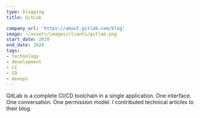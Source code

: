 ```yaml
---
type: blogging
title: GitLab

company_url: 'https://about.gitlab.com/blog'
image: ~/assets/images/clients/gitlab.png
start_date: 2020
end_date: 2020
tags:
- technology
- development
- CI
- CD
- devops
---
```


GitLab is a complete CI/CD toolchain in a single application. One interface. One conversation. One permission model. I contributed technical articles to their blog.
